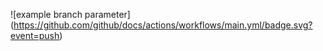 ![example branch parameter]
(https://github.com/github/docs/actions/workflows/main.yml/badge.svg?event=push)

